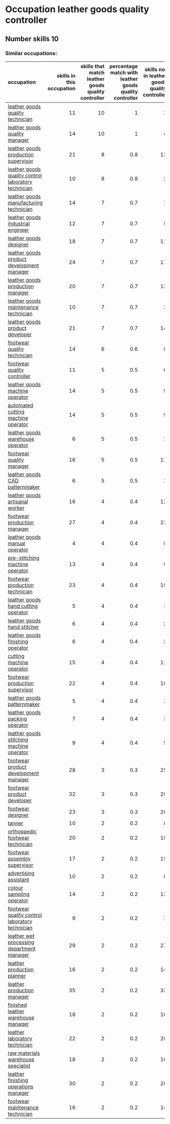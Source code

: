 # Occupation leather goods quality controller
## Number skills 10
### Similar occupations:
| occupation                                                                                                    |   skills in this occupation |   skills that match leather goods quality controller |   percentage match with leather goods quality controller |   skills not in leather goods quality controller |
|:--------------------------------------------------------------------------------------------------------------|----------------------------:|-----------------------------------------------------:|---------------------------------------------------------:|-------------------------------------------------:|
| [leather goods quality technician](leather_goods_quality_technician.md)                                       |                          11 |                                                   10 |                                                      1   |                                                1 |
| [leather goods quality manager](leather_goods_quality_manager.md)                                             |                          14 |                                                   10 |                                                      1   |                                                4 |
| [leather goods production supervisor](leather_goods_production_supervisor.md)                                 |                          21 |                                                    8 |                                                      0.8 |                                               13 |
| [leather goods quality control laboratory technician](leather_goods_quality_control_laboratory_technician.md) |                          10 |                                                    8 |                                                      0.8 |                                                2 |
| [leather goods manufacturing technician](leather_goods_manufacturing_technician.md)                           |                          14 |                                                    7 |                                                      0.7 |                                                7 |
| [leather goods industrial engineer](leather_goods_industrial_engineer.md)                                     |                          12 |                                                    7 |                                                      0.7 |                                                5 |
| [leather goods designer](leather_goods_designer.md)                                                           |                          18 |                                                    7 |                                                      0.7 |                                               11 |
| [leather goods product development manager](leather_goods_product_development_manager.md)                     |                          24 |                                                    7 |                                                      0.7 |                                               17 |
| [leather goods production manager](leather_goods_production_manager.md)                                       |                          20 |                                                    7 |                                                      0.7 |                                               13 |
| [leather goods maintenance technician](leather_goods_maintenance_technician.md)                               |                          10 |                                                    7 |                                                      0.7 |                                                3 |
| [leather goods product developer](leather_goods_product_developer.md)                                         |                          21 |                                                    7 |                                                      0.7 |                                               14 |
| [footwear quality technician](footwear_quality_technician.md)                                                 |                          14 |                                                    6 |                                                      0.6 |                                                8 |
| [footwear quality controller](footwear_quality_controller.md)                                                 |                          11 |                                                    5 |                                                      0.5 |                                                6 |
| [leather goods machine operator](leather_goods_machine_operator.md)                                           |                          14 |                                                    5 |                                                      0.5 |                                                9 |
| [automated cutting machine operator](automated_cutting_machine_operator.md)                                   |                          14 |                                                    5 |                                                      0.5 |                                                9 |
| [leather goods warehouse operator](leather_goods_warehouse_operator.md)                                       |                           6 |                                                    5 |                                                      0.5 |                                                1 |
| [footwear quality manager](footwear_quality_manager.md)                                                       |                          16 |                                                    5 |                                                      0.5 |                                               11 |
| [leather goods CAD patternmaker](leather_goods_CAD_patternmaker.md)                                           |                           6 |                                                    5 |                                                      0.5 |                                                1 |
| [leather goods artisanal worker](leather_goods_artisanal_worker.md)                                           |                          16 |                                                    4 |                                                      0.4 |                                               12 |
| [footwear production manager](footwear_production_manager.md)                                                 |                          27 |                                                    4 |                                                      0.4 |                                               23 |
| [leather goods manual operator](leather_goods_manual_operator.md)                                             |                           4 |                                                    4 |                                                      0.4 |                                                0 |
| [pre-stitching machine operator](pre-stitching_machine_operator.md)                                           |                          13 |                                                    4 |                                                      0.4 |                                                9 |
| [footwear production technician](footwear_production_technician.md)                                           |                          23 |                                                    4 |                                                      0.4 |                                               19 |
| [leather goods hand cutting operator](leather_goods_hand_cutting_operator.md)                                 |                           5 |                                                    4 |                                                      0.4 |                                                1 |
| [leather goods hand stitcher](leather_goods_hand_stitcher.md)                                                 |                           6 |                                                    4 |                                                      0.4 |                                                2 |
| [leather goods finishing operator](leather_goods_finishing_operator.md)                                       |                           6 |                                                    4 |                                                      0.4 |                                                2 |
| [cutting machine operator](cutting_machine_operator.md)                                                       |                          15 |                                                    4 |                                                      0.4 |                                               11 |
| [footwear production supervisor](footwear_production_supervisor.md)                                           |                          22 |                                                    4 |                                                      0.4 |                                               18 |
| [leather goods patternmaker](leather_goods_patternmaker.md)                                                   |                           5 |                                                    4 |                                                      0.4 |                                                1 |
| [leather goods packing operator](leather_goods_packing_operator.md)                                           |                           7 |                                                    4 |                                                      0.4 |                                                3 |
| [leather goods stitching machine operator](leather_goods_stitching_machine_operator.md)                       |                           9 |                                                    4 |                                                      0.4 |                                                5 |
| [footwear product development manager](footwear_product_development_manager.md)                               |                          28 |                                                    3 |                                                      0.3 |                                               25 |
| [footwear product developer](footwear_product_developer.md)                                                   |                          32 |                                                    3 |                                                      0.3 |                                               29 |
| [footwear designer](footwear_designer.md)                                                                     |                          23 |                                                    3 |                                                      0.3 |                                               20 |
| [tanner](tanner.md)                                                                                           |                          10 |                                                    2 |                                                      0.2 |                                                8 |
| [orthopaedic footwear technician](orthopaedic_footwear_technician.md)                                         |                          20 |                                                    2 |                                                      0.2 |                                               18 |
| [footwear assembly supervisor](footwear_assembly_supervisor.md)                                               |                          17 |                                                    2 |                                                      0.2 |                                               15 |
| [advertising assistant](advertising_assistant.md)                                                             |                          10 |                                                    2 |                                                      0.2 |                                                8 |
| [colour sampling operator](colour_sampling_operator.md)                                                       |                          14 |                                                    2 |                                                      0.2 |                                               12 |
| [footwear quality control laboratory technician](footwear_quality_control_laboratory_technician.md)           |                           9 |                                                    2 |                                                      0.2 |                                                7 |
| [leather wet processing department manager](leather_wet_processing_department_manager.md)                     |                          29 |                                                    2 |                                                      0.2 |                                               27 |
| [leather production planner](leather_production_planner.md)                                                   |                          16 |                                                    2 |                                                      0.2 |                                               14 |
| [leather production manager](leather_production_manager.md)                                                   |                          35 |                                                    2 |                                                      0.2 |                                               33 |
| [finished leather warehouse manager](finished_leather_warehouse_manager.md)                                   |                          18 |                                                    2 |                                                      0.2 |                                               16 |
| [leather laboratory technician](leather_laboratory_technician.md)                                             |                          22 |                                                    2 |                                                      0.2 |                                               20 |
| [raw materials warehouse specialist](raw_materials_warehouse_specialist.md)                                   |                          18 |                                                    2 |                                                      0.2 |                                               16 |
| [leather finishing operations manager](leather_finishing_operations_manager.md)                               |                          30 |                                                    2 |                                                      0.2 |                                               28 |
| [footwear maintenance technician](footwear_maintenance_technician.md)                                         |                          16 |                                                    2 |                                                      0.2 |                                               14 |
